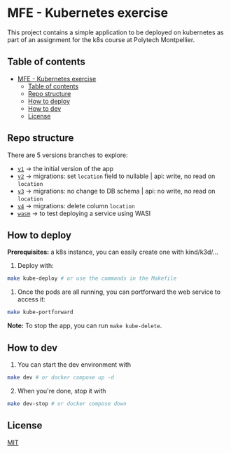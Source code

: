 # MFE - Kubernetes exercise

This project contains a simple application to be deployed on kubernetes as part of an assignment for the k8s course at Polytech Montpellier.

## Table of contents

- [MFE - Kubernetes exercise](#mfe---kubernetes-exercise)
  - [Table of contents](#table-of-contents)
  - [Repo structure](#repo-structure)
  - [How to deploy](#how-to-deploy)
  - [How to dev](#how-to-dev)
  - [License](#license)

## Repo structure

There are 5 versions branches to explore:

- [`v1`](https://github.com/do3-2023/mfe-monitoring/tree/v1) -> the initial version of the app
- [`v2`](https://github.com/do3-2023/mfe-monitoring/tree/v2) -> migrations: set `location` field to nullable | api: write, no read on `location`
- [`v3`](https://github.com/do3-2023/mfe-monitoring/tree/v3) -> migrations: no change to DB schema | api: no write, no read on `location`
- [`v4`](https://github.com/do3-2023/mfe-monitoring/tree/v4) -> migrations: delete column `location`
- [`wasm`](https://github.com/do3-2023/mfe-monitoring/tree/wasm)  -> to test deploying a service using WASI

## How to deploy

**Prerequisites:** a k8s instance, you can easily create one with kind/k3d/...

1. Deploy with:

```sh
make kube-deploy # or use the commands in the Makefile
```

1. Once the pods are all running, you can portforward the web service to access it:

```sh
make kube-portforward
```

**Note:** To stop the app, you can run `make kube-delete`.

## How to dev

1. You can start the dev environment with

```sh
make dev # or docker compose up -d
```

2. When you're done, stop it with

```sh
make dev-stop # or docker compose down
```

## License

[MIT](./LICENSE)
